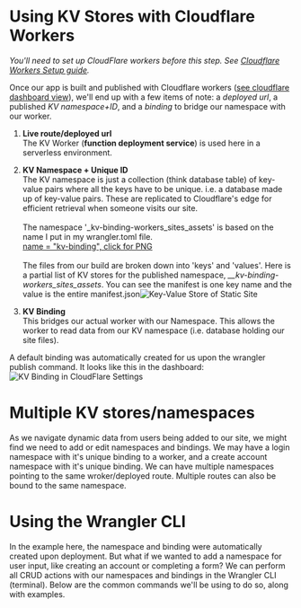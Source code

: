 # Using KV Stores with Cloudflare Workers

_You'll need to set up CloudFlare workers before this step. See [Cloudflare Workers Setup guide](Cloudflare-Workers-Setup.md)._

Once our app is built and published with Cloudflare workers ([see cloudflare dashboard view](WorkersPage-preview.PNG)), we'll end up with a few items of note: a _deployed url_, a published _KV namespace+ID_, and a _binding_ to bridge our namespace with our worker.

1. **Live route/deployed url**<br> The KV Worker (**function deployment service**) is used here in a serverless environment.

2. **KV Namespace + Unique ID** <br>The KV namespace is just a collection (think database table) of key-value pairs where all the keys have to be unique. i.e. a database made up of key-value pairs.
   These are replicated to Cloudflare's edge for efficient retrieval when someone visits our site.<br> <br> The namespace '\_kv-binding-workers_sites_assets' is based on the name I put in my wrangler.toml file.<br>
   [name = "kv-binding", click for PNG](..%5Cwrangler.toml)<br><br>The files from our build are broken down into 'keys' and 'values'. Here is a partial list of KV stores for the published namespace, _\_\_kv-binding-workers_sites_assets_. You can see the manifest is one key name and the value is the entire manifest.json![Key-Value Store of Static Site](KVStore-manifest-example.PNG)

3. **KV Binding** <br> This bridges our actual worker with our Namespace. This allows the worker to read data from our KV namespace (i.e. database holding our site files).

A default binding was automatically created for us upon the wrangler publish command. It looks like this in the dashboard:
![KV Binding in CloudFlare Settings](KV-Settings-Variables-ENV-Binding.PNG)

# Multiple KV stores/namespaces

As we navigate dynamic data from users being added to our site, we might find we need to add or edit namespaces and bindings. We may have a login namespace with it's unique binding to a worker, and a create account namespace with it's unique binding. We can have multiple namespaces pointing to the same wroker/deployed route. Multiple routes can also be bound to the same namespace.

# Using the Wrangler CLI

In the example here, the namespace and binding were automatically created upon deployment. But what if we wanted to add a namespace for user input, like creating an account or completing a form? We can perform all CRUD actions with our namespaces and bindings in the Wrangler CLI (terminal). Below are the common commands we'll be using to do so, along with examples.
